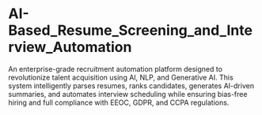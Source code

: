 # AI-Based_Resume_Screening_and_Interview_Automation
An enterprise-grade recruitment automation platform designed to revolutionize talent acquisition using AI, NLP, and Generative AI. This system intelligently parses resumes, ranks candidates, generates AI-driven summaries, and automates interview scheduling while ensuring bias-free hiring and full compliance with EEOC, GDPR, and CCPA regulations.
